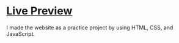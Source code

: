 # [Live Preview](https://a-social.vercel.app/)

I made the website as a practice project by using HTML, CSS, and JavaScript. 
